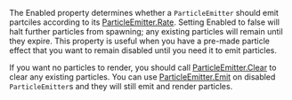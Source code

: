 The Enabled property determines whether a `ParticleEmitter` should emit partciles according to its [ParticleEmitter.Rate](https://developer.roblox.com/api-reference/property/ParticleEmitter/Rate). Setting Enabled to false will halt further particles from spawning; any existing particles will remain until they expire. This property is useful when you have a pre-made particle effect that you want to remain disabled until you need it to emit particles.

If you want no particles to render, you should call [ParticleEmitter.Clear](https://developer.roblox.com/api-reference/function/ParticleEmitter/Clear) to clear any existing particles. You can use [ParticleEmitter.Emit](https://developer.roblox.com/api-reference/function/ParticleEmitter/Emit) on disabled `ParticleEmitter`s and they will still emit and render particles.